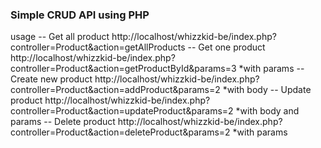 ### Simple CRUD API using PHP
usage 
-- Get all product http://localhost/whizzkid-be/index.php?controller=Product&action=getAllProducts
-- Get one product http://localhost/whizzkid-be/index.php?controller=Product&action=getProductById&params=3 *with params
-- Create new product http://localhost/whizzkid-be/index.php?controller=Product&action=addProduct&params=2 *with body
-- Update product http://localhost/whizzkid-be/index.php?controller=Product&action=updateProduct&params=2 *with body and params
-- Delete product http://localhost/whizzkid-be/index.php?controller=Product&action=deleteProduct&params=2 *with params
